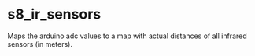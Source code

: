 s8_ir_sensors
=============

Maps the arduino adc values to a map with actual distances of all infrared sensors (in meters).
